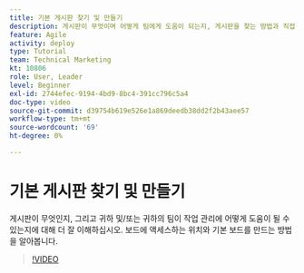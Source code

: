 ```yaml
---
title: 기본 게시판 찾기 및 만들기
description: 게시판이 무엇이며 어떻게 팀에게 도움이 되는지, 게시판을 찾는 방법과 직접 만드는 방법을 알아봅니다.
feature: Agile
activity: deploy
type: Tutorial
team: Technical Marketing
kt: 10806
role: User, Leader
level: Beginner
exl-id: 2744efec-9194-4bd9-8bc4-391cc796c5a4
doc-type: video
source-git-commit: d39754b619e526e1a869deedb38dd2f2b43aee57
workflow-type: tm+mt
source-wordcount: '69'
ht-degree: 0%

---
```


# 기본 게시판 찾기 및 만들기

게시판이 무엇인지, 그리고 귀하 및/또는 귀하의 팀이 작업 관리에 어떻게 도움이 될 수 있는지에 대해 더 잘 이해하십시오. 보드에 액세스하는 위치와 기본 보드를 만드는 방법을 알아봅니다.

>[!VIDEO](https://video.tv.adobe.com/v/346548)
